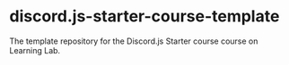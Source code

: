 # discord.js-starter-course-template
The template repository for the Discord.js Starter course course on Learning Lab.
